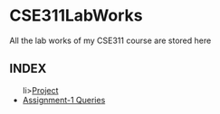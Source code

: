 # CSE311LabWorks
All the lab works of my CSE311 course are stored here

## INDEX
<ul>
  li><a href="https://github.com/MusfiqDehan/Online-Music-Streaming-Platform_DBMS">Project</a></li>
  <li><a href="Assignment-1/Queries.md">Assignment-1 Queries</a></li>
</ul>
